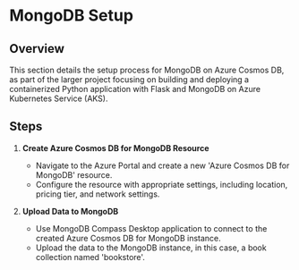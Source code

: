 # MongoDB Setup

## Overview
This section details the setup process for MongoDB on Azure Cosmos DB, as part of the larger project focusing on building and deploying a containerized Python application with Flask and MongoDB on Azure Kubernetes Service (AKS).

## Steps
1. **Create Azure Cosmos DB for MongoDB Resource**
   - Navigate to the Azure Portal and create a new 'Azure Cosmos DB for MongoDB' resource.
   - Configure the resource with appropriate settings, including location, pricing tier, and network settings.

2. **Upload Data to MongoDB**
   - Use MongoDB Compass Desktop application to connect to the created Azure Cosmos DB for MongoDB instance.
   - Upload the data to the MongoDB instance, in this case, a book collection named 'bookstore'.

